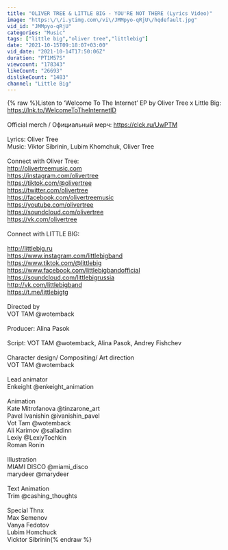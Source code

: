 ```yaml
---
title: "OLIVER TREE & LITTLE BIG - YOU'RE NOT THERE (Lyrics Video)"
image: "https:\/\/i.ytimg.com\/vi\/JMMpyo-qRjU\/hqdefault.jpg"
vid_id: "JMMpyo-qRjU"
categories: "Music"
tags: ["little big","oliver tree","littlebig"]
date: "2021-10-15T09:18:07+03:00"
vid_date: "2021-10-14T17:50:06Z"
duration: "PT1M57S"
viewcount: "178343"
likeCount: "26693"
dislikeCount: "1483"
channel: "Little Big"
---
```

{% raw %}Listen to ‘Welcome To The Internet’ EP by Oliver Tree x Little Big: <a rel="nofollow" target="blank" href="https://lnk.to/WelcomeToTheInternetID">https://lnk.to/WelcomeToTheInternetID</a><br /><br />Official merch / Официальный мерч: <a rel="nofollow" target="blank" href="https://clck.ru/UwPTM">https://clck.ru/UwPTM</a><br /><br />Lyrics: Oliver Tree<br />Music: Viktor Sibrinin, Lubim Khomchuk, Oliver Tree<br /><br />Connect with Oliver Tree:<br /><a rel="nofollow" target="blank" href="http://olivertreemusic.com">http://olivertreemusic.com</a><br /><a rel="nofollow" target="blank" href="https://instagram.com/olivertree">https://instagram.com/olivertree</a><br /><a rel="nofollow" target="blank" href="https://tiktok.com/@olivertree">https://tiktok.com/@olivertree</a><br /><a rel="nofollow" target="blank" href="https://twitter.com/olivertree">https://twitter.com/olivertree</a><br /><a rel="nofollow" target="blank" href="https://facebook.com/olivertreemusic">https://facebook.com/olivertreemusic</a><br /><a rel="nofollow" target="blank" href="https://youtube.com/olivertree">https://youtube.com/olivertree</a><br /><a rel="nofollow" target="blank" href="https://soundcloud.com/olivertree">https://soundcloud.com/olivertree</a><br /><a rel="nofollow" target="blank" href="https://vk.com/olivertree">https://vk.com/olivertree</a><br /><br />Сonnect with LITTLE BIG:<br /><br /><a rel="nofollow" target="blank" href="http://littlebig.ru">http://littlebig.ru</a><br /><a rel="nofollow" target="blank" href="https://www.instagram.com/littlebigband">https://www.instagram.com/littlebigband</a><br /><a rel="nofollow" target="blank" href="https://www.tiktok.com/@littlebig">https://www.tiktok.com/@littlebig</a><br /><a rel="nofollow" target="blank" href="https://www.facebook.com/littlebigbandofficial">https://www.facebook.com/littlebigbandofficial</a><br /><a rel="nofollow" target="blank" href="https://soundcloud.com/littlebigrussia">https://soundcloud.com/littlebigrussia</a><br /><a rel="nofollow" target="blank" href="http://vk.com/littlebigband">http://vk.com/littlebigband</a> <br /><a rel="nofollow" target="blank" href="https://t.me/littlebigtg">https://t.me/littlebigtg</a><br /><br />Directed by<br />VOT TAM @wotemback<br /><br />Producer: Alina Pasok<br /><br />Script: VOT TAM @wotemback, Alina Pasok, Andrey Fishchev<br /><br />Character design/ Compositing/ Art direction <br />VOT TAM @wotemback<br /><br />Lead animator <br />Enkeight @enkeight_animation <br /><br />Animation <br />Kate Mitrofanova @tinzarone_art<br />Pavel Ivanishin @ivanishin_pavel<br />Vot Tam @wotemback<br />Ali Karimov @salladinn<br />Lexiy @LexiyTochkin<br />Roman Ronin<br /><br />Illustration <br />MIAMI DISCO @miami_disco<br />marydeer @marydeer<br /><br />Text Animation<br />Trim @cashing_thoughts<br /><br />Special Thnx <br />Max Semenov<br />Vanya Fedotov<br />Lubim Homchuck <br />Vicktor Sibrinin{% endraw %}
